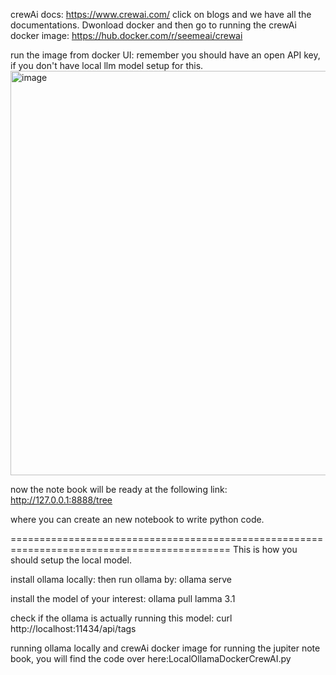 crewAi docs: https://www.crewai.com/    click on blogs and we have all the documentations.
Dwonload docker and then go to running the crewAi docker image: https://hub.docker.com/r/seemeai/crewai

run the image from docker UI: remember you should have an open API key, if you don't have local llm model setup for this.
<img width="616" height="647" alt="image" src="https://github.com/user-attachments/assets/bce829c1-a1b9-4c99-9fc0-a20460848765" />


now the note book will be ready at the following link:
http://127.0.0.1:8888/tree

where you can create an new notebook to write python code.

============================================================================================
This is how you should setup the local model.

install ollama locally: 
then run ollama by: ollama serve

install the model of your interest:
ollama pull lamma 3.1

check if the ollama is actually running this model:
curl http://localhost:11434/api/tags

running ollama locally and crewAi docker image for running the jupiter note book, you will find the code over here:LocalOllamaDockerCrewAI.py 
